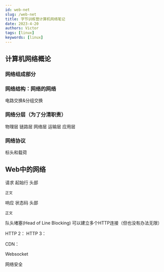```yaml
---
id: web-net
slug: /web-net
title: 字节训练营计算机网络笔记
date: 2023-4-20
authors: Victor
tags: [linux]
keywords: [linux]
---
```

<!--truncate-->

## 计算机网络概论

### 网络组成部分

### 网络结构：网络的网络

电路交换&分组交换

### 网络分层（为了分清职责）

物理层
链路层
网络层
运输层
应用层

### 网络协议

标头和载荷

## Web中的网络

请求
    起始行
    头部

    正文
响应
    状态码
    头部

    正文

队头堵塞(Head of Line Blocking)
    可以建立多个HTTP连接（但也没有办法无限）

HTTP 2：
HTTP 3：

CDN：

Websocket

网络安全
